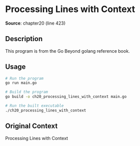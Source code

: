 # Processing Lines with Context

**Source**: chapter20 (line 423)

## Description

This program is from the Go Beyond golang reference book.

## Usage

```bash
# Run the program
go run main.go

# Build the program
go build -o ch20_processing_lines_with_context main.go

# Run the built executable
./ch20_processing_lines_with_context
```

## Original Context

Processing Lines with Context
